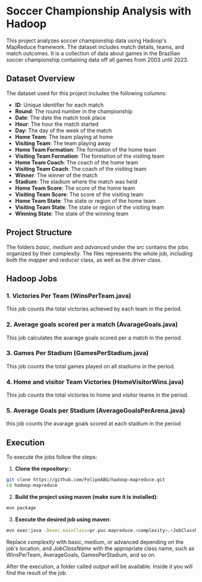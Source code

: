 # Soccer Championship Analysis with Hadoop

This project analyzes soccer championship data using Hadoop's MapReduce framework. The dataset includes match details, teams, and match outcomes. It is a collection of data about games in the Brazilian soccer championship containing data off all games from 2003 until 2023.

## Dataset Overview

The dataset used for this project includes the following columns:

- **ID**: Unique identifier for each match
- **Round**: The round number in the championship
- **Date**: The date the match took place
- **Hour**: The hour the match started
- **Day**: The day of the week of the match
- **Home Team**: The team playing at home
- **Visiting Team**: The team playing away
- **Home Team Formation**: The formation of the home team
- **Visiting Team Formation**: The formation of the visiting team
- **Home Team Coach**: The coach of the home team
- **Visiting Team Coach**: The coach of the visiting team
- **Winner**: The winner of the match
- **Stadium**: The stadium where the match was held
- **Home Team Score**: The score of the home team
- **Visiting Team Score**: The score of the visiting team
- **Home Team State**: The state or region of the home team
- **Visiting Team State**: The state or region of the visiting team
- **Winning State**: The state of the winning team

## Project Structure

The folders _basic_, _medium_ and _advanced_ under the _src_ contains the jobs organized by their complexity. The files represents the whole job, including both the _mapper_ and _reducer_ class, as well as the _driver_ class.

## Hadoop Jobs

### 1. Victories Per Team (WinsPerTeam.java)

This job counts the total victories achieved by each team in the period.

### 2. Average goals scored per a match (AvarageGoals.java)

This job calculates the avarage goals scored per a match in the period.

### 3. Games Per Stadium (GamesPerStadium.java)

This job counts the total games played on all stadiums in the period.

### 4. Home and visitor Team Victories (HomeVisitorWins.java)

This job counts the total victories to home and visitor teams in the period.

### 5. Average Goals per Stadium (AverageGoalsPerArena.java)

this job counts the avarage goals scored at each stadium in the period

## Execution

To execute the jobs follow the steps:

1. **Clone the repository:**:

```bash
git clone https://github.com/FelipeABG/hadoop-mapreduce.git
cd hadoop-mapreduce
```

2. **Build the project using maven (make sure it is installed)**:

```bash
mvn package
```

3. **Execute the desired job using maven**:

```bash
mvn exec:java -Dexec.mainClass=pr.puc.mapreduce.<complexity>.<JobClassName> -Dexec.classpathScope=compile
```

Replace _complexity_ with basic, medium, or advanced depending on the job's location, and _JobClassName_ with the appropriate class name, such as WinsPerTeam, AverageGoals, GamesPerStadium, and so on.

After the execution, a folder called _output_ will be available. Inside it you will find the result of the job.
